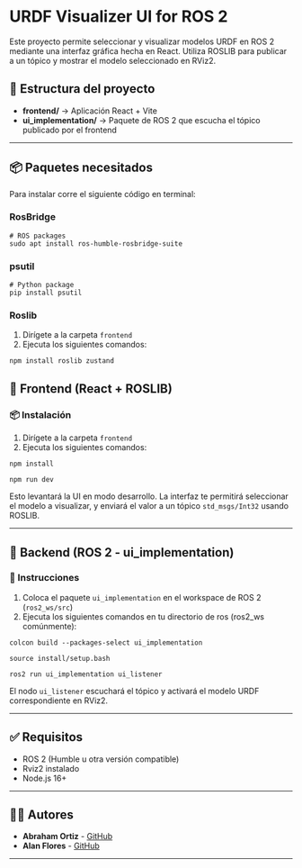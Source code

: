 # URDF Visualizer UI for ROS 2

Este proyecto permite seleccionar y visualizar modelos URDF en ROS 2 mediante una interfaz gráfica hecha en React. Utiliza ROSLIB para publicar a un tópico y mostrar el modelo seleccionado en RViz2.

## 📁 Estructura del proyecto

- **frontend/** → Aplicación React + Vite
- **ui_implementation/** → Paquete de ROS 2 que escucha el tópico publicado por el frontend

---

## 📦 Paquetes necesitados

Para instalar corre el siguiente código en terminal:
### RosBridge
```
# ROS packages
sudo apt install ros-humble-rosbridge-suite
```
### psutil
```
# Python package
pip install psutil
```
### Roslib
1. Dirígete a la carpeta `frontend`
2. Ejecuta los siguientes comandos:
```
npm install roslib zustand
```
## 🚀 Frontend (React + ROSLIB)

### 📦 Instalación

1. Dirígete a la carpeta `frontend`
2. Ejecuta los siguientes comandos:
```
npm install
```
```
npm run dev
```

Esto levantará la UI en modo desarrollo. La interfaz te permitirá seleccionar el modelo a visualizar, y enviará el valor a un tópico `std_msgs/Int32` usando ROSLIB.

---

## 🧠 Backend (ROS 2 - ui_implementation)

### 🔧 Instrucciones

1. Coloca el paquete `ui_implementation` en el workspace de ROS 2 (`ros2_ws/src`)
2. Ejecuta los siguientes comandos en tu directorio de ros (ros2_ws comúnmente):

```
colcon build --packages-select ui_implementation
```
```
source install/setup.bash
```  
```
ros2 run ui_implementation ui_listener
```

El nodo `ui_listener` escuchará el tópico y activará el modelo URDF correspondiente en RViz2.

---

## ✅ Requisitos

- ROS 2 (Humble u otra versión compatible)
- Rviz2 instalado
- Node.js 16+

---

## 👨‍💻 Autores

- **Abraham Ortiz** - [GitHub](https://github.com/abrahamortiz) 
- **Alan Flores** - [GitHub](https://github.com/AIF31)

---

